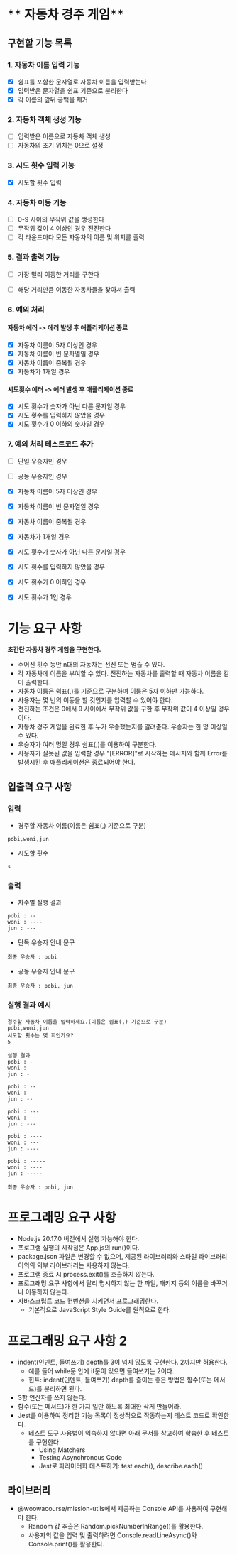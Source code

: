 # ** 자동차 경주 게임**

## 구현할 기능 목록
### 1. 자동차 이름 입력 기능
- [X] 쉼표를 포함한 문자열로 자동차 이름을 입력받는다
- [X] 입력받은 문자열을 쉼표 기준으로 분리한다
- [X] 각 이름의 앞뒤 공백을 제거

### 2. 자동차 객체 생성 기능
- [ ] 입력받은 이름으로 자동차 객체 생성
- [ ] 자동차의 초기 위치는 0으로 설정

### 3. 시도 횟수 입력 기능
- [X] 시도할 횟수 입력

### 4. 자동차 이동 기능
- [ ] 0-9 사이의 무작위 값을 생성한다
- [ ] 무작위 값이 4 이상인 경우 전진한다
- [ ] 각 라운드마다 모든 자동차의 이름 및 위치를 출력

### 5. 결과 출력 기능
- [ ] 가장 멀리 이동한 거리를 구한다
- [ ] 해당 거리만큼 이동한 자동차들을 찾아서 출력


### 6. 예외 처리
#### 자동차 에러 -> 에러 발생 후 애플리케이션 종료
- [X] 자동차 이름이 5자 이상인 경우
- [X] 자동차 이름이 빈 문자열일 경우
- [X] 자동차 이름이 중복될 경우
- [X] 자동차가 1개일 경우

#### 시도횟수 에러 -> 에러 발생 후 애플리케이션 종료
- [X] 시도 횟수가 숫자가 아닌 다른 문자일 경우
- [X] 시도 횟수를 입력하지 않았을 경우
- [X] 시도 횟수가 0 이하의 숫자일 경우

### 7. 예외 처리 테스트코드 추가
- [ ] 단일 우승자인 경우
- [ ] 공동 우승자인 경우
- [X] 자동차 이름이 5자 이상인 경우
- [X] 자동차 이름이 빈 문자열일 경우
- [X] 자동차 이름이 중복될 경우
- [X] 자동차가 1개일 경우
- [X] 시도 횟수가 숫자가 아닌 다른 문자일 경우
- [X] 시도 횟수를 입력하지 않았을 경우
- [X] 시도 횟수가 0 이하인 경우
- [X] 시도 횟수가 1인 경우


# 기능 요구 사항

**초간단 자동차 경주 게임을 구현한다.**

- 주어진 횟수 동안 n대의 자동차는 전진 또는 멈출 수 있다.
- 각 자동차에 이름을 부여할 수 있다. 전진하는 자동차를 출력할 때 자동차 이름을 같이 출력한다.
- 자동차 이름은 쉼표(,)를 기준으로 구분하며 이름은 5자 이하만 가능하다.
- 사용자는 몇 번의 이동을 할 것인지를 입력할 수 있어야 한다.
- 전진하는 조건은 0에서 9 사이에서 무작위 값을 구한 후 무작위 값이 4 이상일 경우이다.
- 자동차 경주 게임을 완료한 후 누가 우승했는지를 알려준다. 우승자는 한 명 이상일 수 있다.
- 우승자가 여러 명일 경우 쉼표(,)를 이용하여 구분한다.
- 사용자가 잘못된 값을 입력할 경우 "[ERROR]"로 시작하는 메시지와 함께 Error를 발생시킨 후 애플리케이션은 종료되어야 한다.

## 입출력 요구 사항

### 입력

- 경주할 자동차 이름(이름은 쉼표(,) 기준으로 구분)

```
pobi,woni,jun
```

- 시도할 횟수

```
s
```

### 출력

- 차수별 실행 결과


```
pobi : --
woni : ----
jun : ---
```

- 단독 우승자 안내 문구
```
최종 우승자 : pobi
```

- 공동 우승자 안내 문구

```
최종 우승자 : pobi, jun
```

### 실행 결과 예시

```
경주할 자동차 이름을 입력하세요.(이름은 쉼표(,) 기준으로 구분)
pobi,woni,jun
시도할 횟수는 몇 회인가요?
5

실행 결과
pobi : -
woni : 
jun : -

pobi : --
woni : -
jun : --

pobi : ---
woni : --
jun : ---

pobi : ----
woni : ---
jun : ----

pobi : -----
woni : ----
jun : -----

최종 우승자 : pobi, jun
```

# 프로그래밍 요구 사항

- Node.js 20.17.0 버전에서 실행 가능해야 한다.
- 프로그램 실행의 시작점은 App.js의 run()이다.
- package.json 파일은 변경할 수 없으며, 제공된 라이브러리와 스타일 라이브러리 이외의 외부 라이브러리는 사용하지 않는다.
- 프로그램 종료 시 process.exit()를 호출하지 않는다.
- 프로그래밍 요구 사항에서 달리 명시하지 않는 한 파일, 패키지 등의 이름을 바꾸거나 이동하지 않는다.
- 자바스크립트 코드 컨벤션을 지키면서 프로그래밍한다.
  - 기본적으로 JavaScript Style Guide를 원칙으로 한다.

# 프로그래밍 요구 사항 2
- indent(인덴트, 들여쓰기) depth를 3이 넘지 않도록 구현한다. 2까지만 허용한다.
    - 예를 들어 while문 안에 if문이 있으면 들여쓰기는 2이다.
    - 힌트: indent(인덴트, 들여쓰기) depth를 줄이는 좋은 방법은 함수(또는 메서드)를 분리하면 된다.
- 3항 연산자를 쓰지 않는다.
- 함수(또는 메서드)가 한 가지 일만 하도록 최대한 작게 만들어라.
- Jest를 이용하여 정리한 기능 목록이 정상적으로 작동하는지 테스트 코드로 확인한다.
    - 테스트 도구 사용법이 익숙하지 않다면 아래 문서를 참고하여 학습한 후 테스트를 구현한다.
        - Using Matchers
        - Testing Asynchronous Code
        - Jest로 파라미터화 테스트하기: test.each(), describe.each()

## 라이브러리

- @woowacourse/mission-utils에서 제공하는 Console API를 사용하여 구현해야 한다.
  - Random 값 추출은 Random.pickNumberInRange()를 활용한다.
  - 사용자의 값을 입력 및 출력하려면 Console.readLineAsync()와 Console.print()를 활용한다.